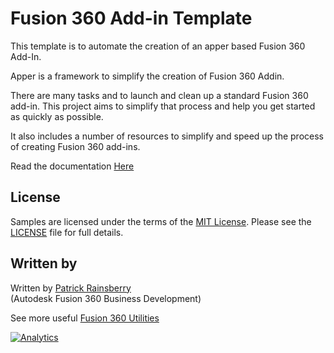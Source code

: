 Fusion 360 Add-in Template
==========================

This template is to automate the creation of an apper based Fusion 360 Add-In.

Apper is a framework to simplify the creation of Fusion 360 Addin.

There are many tasks and to launch and clean up a standard Fusion 360 add-in.  This project aims to simplify that process and help you get started as quickly as possible.

It also includes a number of resources to simplify and speed up the process of creating Fusion 360 add-ins.

Read the documentation [Here](https://apper.readthedocs.io/en/latest/index.html)

## License
Samples are licensed under the terms of the [MIT License](http://opensource.org/licenses/MIT). Please see the [LICENSE](LICENSE) file for full details.

## Written by

Written by [Patrick Rainsberry](https://twitter.com/prrainsberry) <br /> (Autodesk Fusion 360 Business Development)

See more useful [Fusion 360 Utilities](https://tapnair.github.io/index.html)

[![Analytics](https://ga-beacon.appspot.com/UA-41076924-3/Displayer)](https://github.com/igrigorik/ga-beacon)

